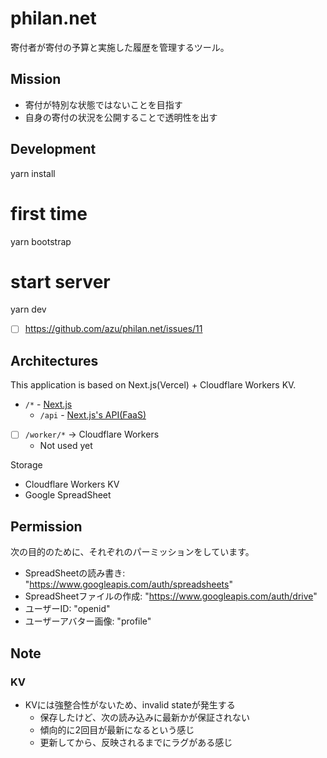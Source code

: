 # philan.net

寄付者が寄付の予算と実施した履歴を管理するツール。

## Mission

- 寄付が特別な状態ではないことを目指す
- 自身の寄付の状況を公開することで透明性を出す

## Development

  yarn install
  # first time
  yarn bootstrap
  # start server
  yarn dev

- [ ] https://github.com/azu/philan.net/issues/11

## Architectures

This application is based on Next.js(Vercel) +  Cloudflare Workers KV.

- `/*` - [Next.js](./web)
  - `/api` - [Next.js's API(FaaS)](./web/pages/api)
- [ ] `/worker/*` → Cloudflare Workers
  - Not used yet

Storage

- Cloudflare Workers KV
- Google SpreadSheet

## Permission

次の目的のために、それぞれのパーミッションをしています。

- SpreadSheetの読み書き: "https://www.googleapis.com/auth/spreadsheets"
- SpreadSheetファイルの作成: "https://www.googleapis.com/auth/drive"
- ユーザーID: "openid"
- ユーザーアバター画像: "profile"

## Note

### KV 

- KVには強整合性がないため、invalid stateが発生する
    - 保存したけど、次の読み込みに最新かが保証されない
    - 傾向的に2回目が最新になるという感じ
    - 更新してから、反映されるまでにラグがある感じ

